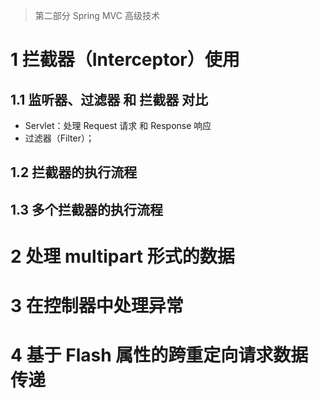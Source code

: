 > 第二部分 Spring MVC 高级技术

# 1 拦截器（Interceptor）使用

## 1.1 监听器、过滤器 和 拦截器 对比

- Servlet：处理 Request 请求 和 Response 响应
- 过滤器（Filter）；

## 1.2 拦截器的执行流程

## 1.3 多个拦截器的执行流程

# 2 处理 multipart 形式的数据

# 3 在控制器中处理异常

# 4 基于 Flash 属性的跨重定向请求数据传递